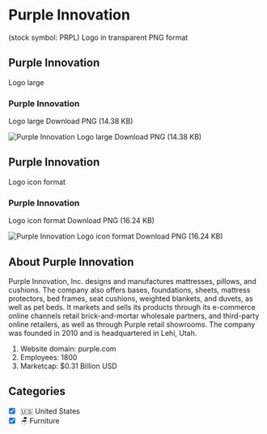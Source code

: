 # Purple Innovation
 (stock symbol: PRPL) Logo in transparent PNG format

## Purple Innovation
 Logo large

### Purple Innovation
 Logo large Download PNG (14.38 KB)

![Purple Innovation
 Logo large Download PNG (14.38 KB)](/img/orig/PRPL_BIG-c958013f.png)

## Purple Innovation
 Logo icon format

### Purple Innovation
 Logo icon format Download PNG (16.24 KB)

![Purple Innovation
 Logo icon format Download PNG (16.24 KB)](/img/orig/PRPL-7aac1c14.png)

## About Purple Innovation


Purple Innovation, Inc. designs and manufactures mattresses, pillows, and cushions. The company also offers bases, foundations, sheets, mattress protectors, bed frames, seat cushions, weighted blankets, and duvets, as well as pet beds. It markets and sells its products through its e-commerce online channels retail brick-and-mortar wholesale partners, and third-party online retailers, as well as through Purple retail showrooms. The company was founded in 2010 and is headquartered in Lehi, Utah.

1. Website domain: purple.com
2. Employees: 1800
3. Marketcap: $0.31 Billion USD


## Categories
- [x] 🇺🇸 United States
- [x] 🪑 Furniture
